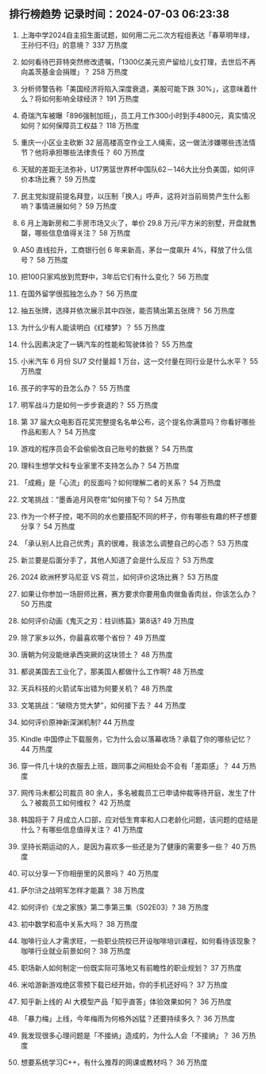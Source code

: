 
## 排行榜趋势 记录时间：2024-07-03 06:23:38
  
  1. 上海中学2024自主招生面试题，如何用二元二次方程组表达「春草明年绿，王孙归不归」的意境？ 337 万热度
    
  2. 如何看待巴菲特突然修改遗嘱，「1300亿美元资产留给儿女打理，去世后不再向盖茨基金会捐赠」？ 258 万热度
    
  3. 分析师警告称「美国经济将陷入深度衰退，美股可能下跌 30%」，这意味着什么？将如何影响全球经济？ 191 万热度
    
  4. 奇瑞汽车被曝「896强制加班」，员工月工作300小时到手4800元，真实情况如何？如何保障员工权益？ 118 万热度
    
  5. 重庆一小区业主砍断 32 层高楼高空作业工人绳索，这一做法涉嫌哪些违法情节？他将承担哪些法律责任？ 60 万热度
    
  6. 天赋的差距无法弥补，U17男篮世界杯中国队62－146大比分负美国，如何评价本场比赛？ 59 万热度
    
  7. 民主党拟提前提名拜登，以压制「换人」呼声，这将对当前局势产生什么影响？事情进展如何？ 59 万热度
    
  8. 6 月上海新房和二手房市场又火了，单价 29.8 万元/平方米的别墅，开盘就售罄，哪些信息值得关注？ 58 万热度
    
  9. A50 直线拉升，工商银行创 6 年来新高，茅台一度飙升 4%，释放了什么信号？ 58 万热度
    
  10. 把100只家鸡放到荒野中，3年后它们有什么变化？ 56 万热度
    
  11. 在国外留学很孤独怎么办？ 56 万热度
    
  12. 抽五张牌，选择并依次展示其中四张，能否猜出第五张牌？ 56 万热度
    
  13. 为什么少有人能读明白《红楼梦》？ 55 万热度
    
  14. 什么因素决定了一辆汽车的性能和驾驶体验？ 55 万热度
    
  15. 小米汽车 6 月份 SU7 交付量超 1 万台，这一交付量在同行业是什么水平？ 55 万热度
    
  16. 孩子的字写的丑怎么办？ 55 万热度
    
  17. 明军战斗力是如何一步步衰退的？ 55 万热度
    
  18. 第 37 届大众电影百花奖完整提名名单公布，这个提名你满意吗？你看好哪些作品和影人？ 54 万热度
    
  19. 游戏的程序员会不会偷偷改自己账号的数据？ 54 万热度
    
  20. 理科生想学文科专业家里不支持怎么办？ 54 万热度
    
  21. 「成瘾」是「心流」的反面吗？如何理解二者的关系？ 54 万热度
    
  22. 文笔挑战：“墨香追月风卷帘”如何接下句？ 54 万热度
    
  23. 作为一个杯子控，喝不同的水也要搭配不同的杯子，你有哪些有趣的杯子想要分享？ 54 万热度
    
  24. 「承认别人比自己优秀」真的很难，我该怎么调整自己的心态？ 53 万热度
    
  25. 新兰要是后面分手了，其他人知道了会是什么反应？ 53 万热度
    
  26. 2024 欧洲杯罗马尼亚 VS 荷兰，如何评价这场比赛？ 53 万热度
    
  27. 如果让你参加一场厨师比赛，赛方要求你要用鱼肉做鱼香肉丝，你该怎么办？ 50 万热度
    
  28. 如何评价动画《鬼灭之刃：柱训练篇》第8话? 49 万热度
    
  29. 除了家乡以外，你最喜欢哪个省份？ 49 万热度
    
  30. 唐朝为何没能继承西突厥的这块领土？ 48 万热度
    
  31. 都说美国去工业化了，那美国人都做什么工作啊? 48 万热度
    
  32. 天兵科技的火箭试车出错为何要关机？ 48 万热度
    
  33. 文笔挑战：“破晓方觉大梦”，如何接下去？ 44 万热度
    
  34. 如何评价原神新深渊机制? 44 万热度
    
  35. Kindle 中国停止下载服务，它为什么会以落幕收场？承载了你的哪些记忆？ 44 万热度
    
  36. 穿一件几十块的衣服去上班，跟同事之间相处会不会有「差距感」？ 44 万热度
    
  37. 网传马未都公司裁员 80 余人，多名被裁员工已申请仲裁等待开庭，发生了什么？被裁员工如何维权？ 42 万热度
    
  38. 韩国将于 7 月成立人口部，应对低生育率和人口老龄化问题，该问题的症结是什么？有哪些信息值得关注？ 41 万热度
    
  39. 坚持长期运动的人，是因为喜欢多一些还是为了健康的需要多一些？ 40 万热度
    
  40. 可以分享一下你相册里的风景吗？ 40 万热度
    
  41. 萨尔浒之战明军怎样才能赢？ 38 万热度
    
  42. 如何评价《龙之家族》第二季第三集（S02E03）? 38 万热度
    
  43. 初中数学和高中关系大吗？ 38 万热度
    
  44. 咖啡行业人才需求旺，一些职业院校已开设咖啡培训课程，如何看待该现象？咖啡行业就业前景如何？ 38 万热度
    
  45. 职场新人如何制定一份既实际可落地又有前瞻性的职业规划？ 37 万热度
    
  46. 米哈游新游戏绝区零预下载已经开始，你的手机还好吗？ 37 万热度
    
  47. 知乎新上线的 AI 大模型产品「知乎直答」体验效果如何？ 36 万热度
    
  48. 「暴力梅」上线，今年梅雨为何格外凶猛？还要持续多久？ 36 万热度
    
  49. 我发现很多心理问题是「不接纳」造成的，为什么人会「不接纳」？ 36 万热度
    
  50. 想要系统学习C++，有什么推荐的网课或教材吗？ 36 万热度
    